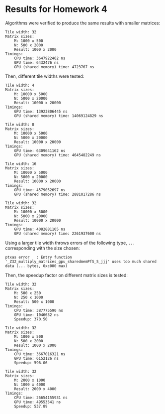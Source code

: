 # Results for Homework 4

Algorithms were verified to produce the same results with smaller matrices:

```
Tile width: 32
Matrix sizes:
	M: 1000 x 500
	N: 500 x 2000
	Result: 1000 x 2000
Timings:
	CPU time: 3647922462 ns
	GPU time: 6432476 ns
	GPU (shared memory) time: 4723767 ns
```

Then, different tile widths were tested:

```
Tile width: 4
Matrix sizes:
	M: 10000 x 5000
	N: 5000 x 20000
	Result: 10000 x 20000
Timings:
	GPU time: 13923806445 ns
	GPU (shared memory) time: 14069124829 ns

Tile width: 8
Matrix sizes:
	M: 10000 x 5000
	N: 5000 x 20000
	Result: 10000 x 20000
Timings:
	GPU time: 6309641162 ns
	GPU (shared memory) time: 4645482249 ns

Tile width: 16
Matrix sizes:
	M: 10000 x 5000
	N: 5000 x 20000
	Result: 10000 x 20000
Timings:
	GPU time: 4579052697 ns
	GPU (shared memory) time: 2881017286 ns

Tile width: 32
Matrix sizes:
	M: 10000 x 5000
	N: 5000 x 20000
	Result: 10000 x 20000
Timings:
	GPU time: 4082881105 ns
	GPU (shared memory) time: 2261937600 ns
```

Using a larger tile width throws errors of the following type, `...` corresponding with the size chosen:

```
ptxas error   : Entry function '_Z32_multiply_matrices_gpu_sharedmemPfS_S_jjj' uses too much shared data (... bytes, 0xc000 max)
```

Then, the speedup factor on different matrix sizes is tested:

```
Tile width: 32
Matrix sizes:
	M: 500 x 250
	N: 250 x 1000
	Result: 500 x 1000
Timings:
	CPU time: 387775590 ns
	GPU time: 1046632 ns
	Speedup: 370.50

Tile width: 32
Matrix sizes:
	M: 1000 x 500
	N: 500 x 2000
	Result: 1000 x 2000
Timings:
	CPU time: 3667016321 ns
	GPU time: 6152126 ns
	Speedup: 596.06

Tile width: 32
Matrix sizes:
	M: 2000 x 1000
	N: 1000 x 4000
	Result: 2000 x 4000
Timings:
	CPU time: 26654155931 ns
	GPU time: 49553541 ns
	Speedup: 537.89
```
